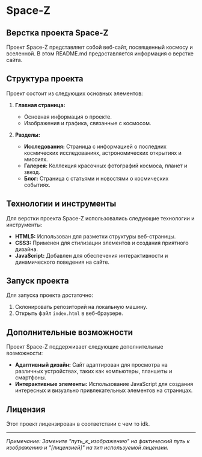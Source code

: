# Space-Z

## Верстка проекта Space-Z

Проект Space-Z представляет собой веб-сайт, посвященный космосу и вселенной. В этом README.md предоставляется информация о верстке сайта.

## Структура проекта

Проект состоит из следующих основных элементов:

1. **Главная страница:** 
   - Основная информация о проекте.
   - Изображения и графика, связанные с космосом.

2. **Разделы:**
   - **Исследования:** Страница с информацией о последних космических исследованиях, астрономических открытиях и миссиях.
   - **Галерея:** Коллекция красочных фотографий космоса, планет и звезд.
   - **Блог:** Страница с статьями и новостями о космических событиях.

## Технологии и инструменты

Для верстки проекта Space-Z использовались следующие технологии и инструменты:

- **HTML5:** Использован для разметки структуры веб-страницы.
- **CSS3:** Применен для стилизации элементов и создания приятного дизайна.
- **JavaScript:** Добавлен для обеспечения интерактивности и динамического поведения на сайте.

## Запуск проекта

Для запуска проекта достаточно:

1. Склонировать репозиторий на локальную машину.
2. Открыть файл `index.html` в веб-браузере.

## Дополнительные возможности

Проект Space-Z поддерживает следующие дополнительные возможности:

- **Адаптивный дизайн:** Сайт адаптирован для просмотра на различных устройствах, таких как компьютеры, планшеты и смартфоны.
- **Интерактивные элементы:** Использование JavaScript для создания интересных и визуально привлекательных элементов на страницах.

## Лицензия

Этот проект лицензирован в соответствии c чем то idk.

---
*Примечание: Замените "путь_к_изображению" на фактический путь к изображению и "[лицензией]" на тип используемой лицензии.*
